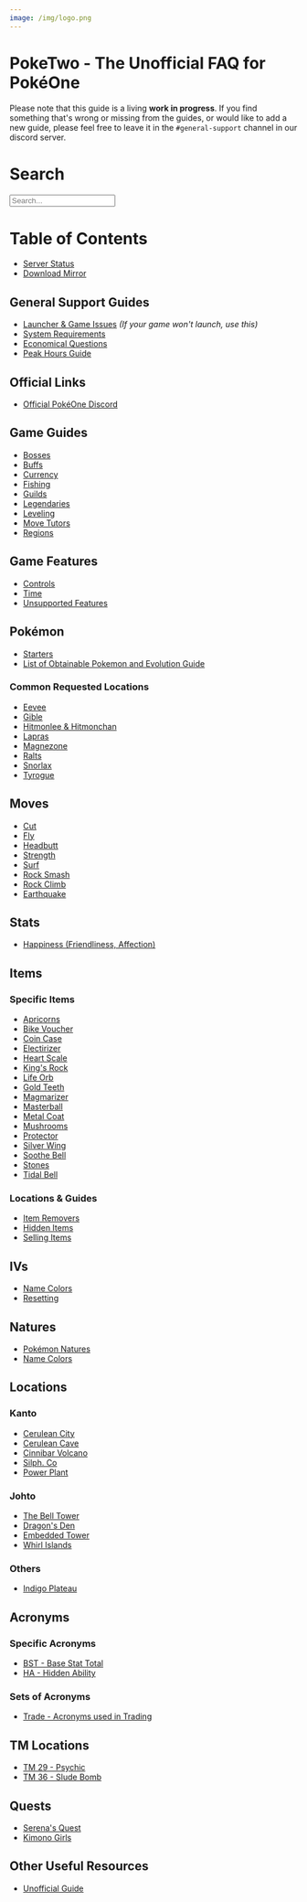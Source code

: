 ```yaml
---
image: /img/logo.png
---
```


# PokeTwo - The Unofficial FAQ for PokéOne

Please note that this guide is a living __work in progress__. If you find
something that's wrong or missing from the guides, or would like to add a new
guide, please feel free to leave it in the `#general-support` channel in our
discord server.

# Search

<form method="get" action="/search">
  <div class="form-group">
    <input class="form-control form-control-lg" type="text" name="q" id="search-input" placeholder="Search...">
  </div>
</form>

# Table of Contents

* [Server Status](https://status.poketwo.com/)
* [Download Mirror](https://cdn.poketwo.com/installer.exe)

## General Support Guides

* [Launcher & Game Issues](/support/issues) *(If your game won't launch, use this)*
* [System Requirements](/support/requirements)
* [Economical Questions](/support/economy)
* [Peak Hours Guide](/support/peak-hours)

## Official Links

* [Official PokéOne Discord](https://discord.gg/bNYRTFn)

## Game Guides

* [Bosses](/guides/bosses)
* [Buffs](/guides/buffs)
* [Currency](/guides/currency)
* [Fishing](/guides/fishing)
* [Guilds](/guides/guilds)
* [Legendaries](/guides/legendaries)
* [Leveling](/guides/leveling)
* [Move Tutors](/guides/move-tutors)
* [Regions](/guides/regions)

## Game Features

* [Controls](/game/controls)
* [Time](/game/time)
* [Unsupported Features](/game/unsupported)

## Pokémon

* [Starters](/pokemon/starters)
* [List of Obtainable Pokemon and Evolution Guide](/pokemon/list)

### Common Requested Locations

* [Eevee](/pokemon/eevee)
* [Gible](/pokemon/gible)
* [Hitmonlee & Hitmonchan](/pokemon/dojo)
* [Lapras](/pokemon/lapras)
* [Magnezone](/pokemon/magnezone)
* [Ralts](/pokemon/ralts)
* [Snorlax](/pokemon/snorlax)
* [Tyrogue](/pokemon/tyrogue)

## Moves

* [Cut](/moves/cut)
* [Fly](/moves/fly)
* [Headbutt](/moves/headbutt)
* [Strength](/moves/strength)
* [Surf](/moves/surf)
* [Rock Smash](/moves/rock-smash)
* [Rock Climb](/moves/rock-climb)
* [Earthquake](/moves/earthquake)

## Stats

* [Happiness (Friendliness, Affection)](/stats/happiness)

## Items

### Specific Items

* [Apricorns](/items/apricorns)
* [Bike Voucher](/items/bike-voucher)
* [Coin Case](/items/coin-case)
* [Electirizer](/items/electirizer)
* [Heart Scale](/items/heart-scale)
* [King's Rock](/items/kings-rock)
* [Life Orb](/items/life-orb)
* [Gold Teeth](/items/gold-teeth)
* [Magmarizer](/items/magmarizer)
* [Masterball](/items/masterball)
* [Metal Coat](/items/metal-coat)
* [Mushrooms](/items/mushrooms)
* [Protector](/items/protector)
* [Silver Wing](/items/silver-wing)
* [Soothe Bell](/items/soothe-bell)
* [Stones](/items/stones)
* [Tidal Bell](/items/tidal-bell)

### Locations & Guides

* [Item Removers](/items/removers)
* [Hidden Items](/items/hidden)
* [Selling Items](/items/selling)

## IVs

* [Name Colors](/ivs/colors)
* [Resetting](/ivs/resetting)

## Natures

* [Pokémon Natures](/nature/natures)
* [Name Colors](/nature/colors)

## Locations

### Kanto

* [Cerulean City](/locations/cerulean-city)
* [Cerulean Cave](/locations/cerulean-cave)
* [Cinnibar Volcano](/locations/cinnibar-volcano)
* [Silph. Co](/locations/silph-co)
* [Power Plant](/locations/power-plant)

### Johto

* [The Bell Tower](/locations/bell-tower)
* [Dragon's Den](/locations/dragons-den)
* [Embedded Tower](/locations/embedded-tower)
* [Whirl Islands](/locations/whirl-islands)

### Others

* [Indigo Plateau](/locations/indigo-plateau)

## Acronyms

### Specific Acronyms

* [BST - Base Stat Total](/acronyms/bst)
* [HA - Hidden Ability](/acronyms/ha)

### Sets of Acronyms

* [Trade - Acronyms used in Trading](/acronyms/trade)

## TM Locations

* [TM 29 - Psychic](/tm/29)
* [TM 36 - Slude Bomb](/tm/36)

## Quests

* [Serena's Quest](/quests/serenas-quest)
* [Kimono Girls](/quests/kimono-girls)

## Other Useful Resources

* [Unofficial Guide](https://docs.google.com/spreadsheets/d/1ptgBvTzxvzNisK1Sh7dW12IWEotlBpkpi-9TgEC3GuA/edit?usp=sharing)
